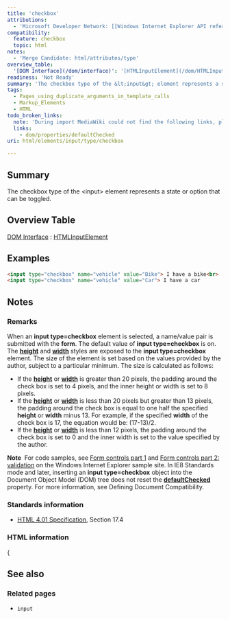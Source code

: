 ```yaml
---
title: 'checkbox'
attributions:
  - 'Microsoft Developer Network: [[Windows Internet Explorer API reference](http://msdn.microsoft.com/en-us/library/ie/hh828809%28v=vs.85%29.aspx) Article]'
compatibility:
  feature: checkbox
  topic: html
notes:
  - 'Merge Candidate: html/attributes/type'
overview_table:
  '[DOM Interface](/dom/interface)': '[HTMLInputElement](/dom/HTMLInputElement)'
readiness: 'Not Ready'
summary: 'The checkbox type of the &lt;input&gt; element represents a state or option that can be toggled.'
tags:
  - Pages_using_duplicate_arguments_in_template_calls
  - Markup_Elements
  - HTML
todo_broken_links:
  note: 'During import MediaWiki could not find the following links, please fix and adjust this list.'
  links:
    - dom/properties/defaultChecked
uri: html/elements/input/type/checkbox

---
```

## Summary

The checkbox type of the &lt;input&gt; element represents a state or option that can be toggled.

## Overview Table

[DOM Interface](/dom/interface)
:   [HTMLInputElement](/dom/HTMLInputElement)

## Examples

``` html
<input type="checkbox" name="vehicle" value="Bike"> I have a bike<br>
<input type="checkbox" name="vehicle" value="Car"> I have a car
```

## Notes

### Remarks

When an **input type=checkbox** element is selected, a name/value pair is submitted with the **form**. The default value of **input type=checkbox** is on. The [**height**](/css/properties/height) and [**width**](/css/properties/width) styles are exposed to the **input type=checkbox** element. The size of the element is set based on the values provided by the author, subject to a particular minimum. The size is calculated as follows:

-   If the [**height**](/css/properties/height) or [**width**](/css/properties/width) is greater than 20 pixels, the padding around the check box is set to 4 pixels, and the inner height or width is set to 8 pixels.
-   If the [**height**](/css/properties/height) or [**width**](/css/properties/width) is less than 20 pixels but greater than 13 pixels, the padding around the check box is equal to one half the specified **height** or **width** minus 13. For example, if the specified **width** of the check box is 17, the equation would be: (17-13)/2.
-   If the [**height**](/css/properties/height) or [**width**](/css/properties/width) is less than 12 pixels, the padding around the check box is set to 0 and the inner width is set to the value specified by the author.

**Note**  For code samples, see [Form controls part 1](http://go.microsoft.com/fwlink/p/?LinkID=251128) and [Form controls part 2: validation](http://go.microsoft.com/fwlink/p/?LinkID=251131) on the Windows Internet Explorer sample site. In IE8 Standards mode and later, inserting an **input type=checkbox** object into the Document Object Model (DOM) tree does not reset the [**defaultChecked**](/w/index.php?title=dom/properties/defaultChecked&action=edit&redlink=1) property. For more information, see Defining Document Compatibility.

### Standards information

-   [HTML 4.01 Specification](http://go.microsoft.com/fwlink/p/?linkid=25320), Section 17.4

### HTML information

{

## See also

### Related pages

-   `input`
